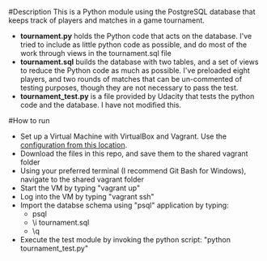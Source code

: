 #Description
This is a Python module using the PostgreSQL database that keeps track of players and matches in a game tournament.
- **tournament.py** holds the Python code that acts on the database. I've tried to include as little python code as possible, and do most of the work through views in the tournament.sql file
- **tournament.sql** builds the database with two tables, and a set of views to reduce the Python code as much as possible. I've preloaded eight players, and two rounds of matches that can be un-commented of testing purposes, though they are not necessary to pass the test.
- **tournament_test.py** is a file provided by Udacity that tests the python code and the database. I have not modified this.


#How to run
- Set up a Virtual Machine with VirtualBox and Vagrant. Use the [configuration from this location](https://d17h27t6h515a5.cloudfront.net/topher/2016/December/58488015_fsnd-virtual-machine/fsnd-virtual-machine.zip).
- Download the files in this repo, and save them to the shared vagrant folder
- Using your preferred terminal (I recommend Git Bash for Windows), navigate to the shared vagrant folder
- Start the VM by typing "vagrant up"
- Log into the VM by typing "vagrant ssh"
- Import the databse schema using "psql" application by typing:
	- psql
	- \i tournament.sql
	- \q
- Execute the test module by invoking the python script: "python tournament_test.py"